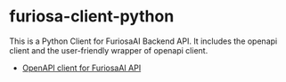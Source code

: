 # furiosa-client-python
This is a Python Client for FuriosaAI Backend API. It includes the openapi client and the user-friendly wrapper of openapi client.
* [OpenAPI client for FuriosaAI API](https://github.com/furiosa-ai/furiosa-client-python/blob/master/furiosa/openapi_README.md)
